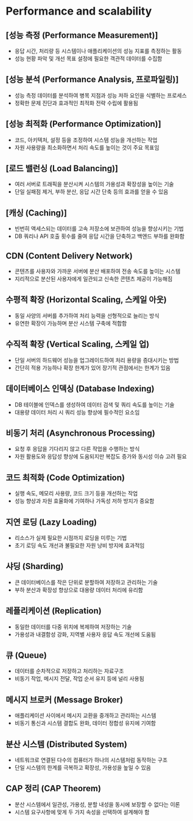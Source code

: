 # Performance and scalability

## [성능 측정 (Performance Measurement)]

- 응답 시간, 처리량 등 시스템이나 애플리케이션의 성능 지표를 측정하는 활동
- 성능 현황 파악 및 개선 목표 설정에 필요한 객관적 데이터를 수집함

## [성능 분석 (Performance Analysis, 프로파일링)]

- 성능 측정 데이터를 분석하여 병목 지점과 성능 저하 요인을 식별하는 프로세스
- 정확한 문제 진단과 효과적인 최적화 전략 수립에 활용됨

## [성능 최적화 (Performance Optimization)]

- 코드, 아키텍처, 설정 등을 조정하여 시스템 성능을 개선하는 작업
- 자원 사용량을 최소화하면서 처리 속도를 높이는 것이 주요 목표임

## [로드 밸런싱 (Load Balancing)]

- 여러 서버로 트래픽을 분산시켜 시스템의 가용성과 확장성을 높이는 기술
- 단일 실패점 제거, 부하 분산, 응답 시간 단축 등의 효과를 얻을 수 있음

## [캐싱 (Caching)]

- 빈번히 액세스되는 데이터를 고속 저장소에 보관하여 성능을 향상시키는 기법
- DB 쿼리나 API 호출 횟수를 줄여 응답 시간을 단축하고 백엔드 부하를 완화함

## CDN (Content Delivery Network)

- 콘텐츠를 사용자와 가까운 서버에 분산 배포하여 전송 속도를 높이는 시스템
- 지리적으로 분산된 사용자에게 일관되고 신속한 콘텐츠 제공이 가능해짐

## 수평적 확장 (Horizontal Scaling, 스케일 아웃)

- 동일 사양의 서버를 추가하여 처리 능력을 선형적으로 늘리는 방식  
- 유연한 확장이 가능하며 분산 시스템 구축에 적합함

## 수직적 확장 (Vertical Scaling, 스케일 업)

- 단일 서버의 하드웨어 성능을 업그레이드하여 처리 용량을 증대시키는 방법
- 간단히 적용 가능하나 확장 한계가 있어 장기적 관점에서는 한계가 있음

## 데이터베이스 인덱싱 (Database Indexing)

- DB 테이블에 인덱스를 생성하여 데이터 검색 및 쿼리 속도를 높이는 기술
- 대용량 데이터 처리 시 쿼리 성능 향상에 필수적인 요소임

## 비동기 처리 (Asynchronous Processing)

- 요청 후 응답을 기다리지 않고 다른 작업을 수행하는 방식
- 자원 활용도와 응답성 향상에 도움되지만 복잡도 증가와 동시성 이슈 고려 필요

## 코드 최적화 (Code Optimization)

- 실행 속도, 메모리 사용량, 코드 크기 등을 개선하는 작업
- 성능 향상과 자원 효율화에 기여하나 가독성 저하 방지가 중요함

## 지연 로딩 (Lazy Loading)

- 리소스가 실제 필요한 시점까지 로딩을 미루는 기법
- 초기 로딩 속도 개선과 불필요한 자원 낭비 방지에 효과적임

## 샤딩 (Sharding)

- 큰 데이터베이스를 작은 단위로 분할하여 저장하고 관리하는 기술
- 부하 분산과 확장성 향상으로 대용량 데이터 처리에 유리함

## 레플리케이션 (Replication)

- 동일한 데이터를 다중 위치에 복제하여 저장하는 기술
- 가용성과 내결함성 강화, 지역별 사용자 응답 속도 개선에 도움됨

## 큐 (Queue)

- 데이터를 순차적으로 저장하고 처리하는 자료구조
- 비동기 작업, 메시지 전달, 작업 순서 유지 등에 널리 사용됨

## 메시지 브로커 (Message Broker)

- 애플리케이션 사이에서 메시지 교환을 중개하고 관리하는 시스템
- 비동기 통신과 시스템 결합도 완화, 데이터 정합성 유지에 기여함

## 분산 시스템 (Distributed System)

- 네트워크로 연결된 다수의 컴퓨터가 하나의 시스템처럼 동작하는 구조
- 단일 시스템의 한계를 극복하고 확장성, 가용성을 높일 수 있음

## CAP 정리 (CAP Theorem)

- 분산 시스템에서 일관성, 가용성, 분할 내성을 동시에 보장할 수 없다는 이론
- 시스템 요구사항에 맞게 두 가지 속성을 선택하여 설계해야 함
